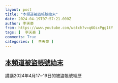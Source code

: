 ```yaml
---
layout: post
title: "本頻道被盜帳號始末"
date: 2024-04-19T07:57:21.000Z
author: 李天豪
from: https://www.youtube.com/watch?v=q6GsxPgg1tY
tags: [  李天豪 ]
comments: True
categories: [  李天豪 ]
---
```

<!--1713513441000-->
[本頻道被盜帳號始末](https://www.youtube.com/watch?v=q6GsxPgg1tY)
------

<div>
講講2024年4月17~19日的被盜帳號經歷
</div>
